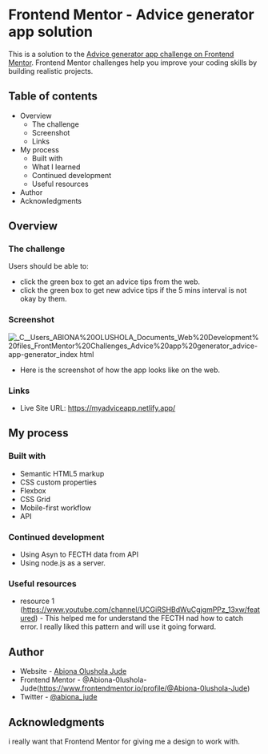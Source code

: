# Frontend Mentor - Advice generator app solution

This is a solution to the [Advice generator app challenge on Frontend Mentor](https://www.frontendmentor.io/challenges/advice-generator-app-QdUG-13db). Frontend Mentor challenges help you improve your coding skills by building realistic projects.

## Table of contents

- Overview
  - The challenge
  - Screenshot
  - Links
- My process
  - Built with
  - What I learned
  - Continued development
  - Useful resources
- Author
- Acknowledgments



## Overview

### The challenge

Users should be able to:

- click the green box to get an advice tips from the web.
- click the green box to get new advice tips if the 5 mins interval is not okay by them.

### Screenshot
![_C__Users_ABIONA%20OLUSHOLA_Documents_Web%20Development%20files_FrontMentor%20Challenges_Advice%20app%20generator_advice-app-generator_index html](https://user-images.githubusercontent.com/103720345/172260071-956478c4-c8e6-4a42-b2d0-6ade8c1f260c.png)


- Here is the screenshot of how the app looks like on the web.

### Links

- Live Site URL: https://myadviceapp.netlify.app/

## My process

### Built with

- Semantic HTML5 markup
- CSS custom properties
- Flexbox
- CSS Grid
- Mobile-first workflow
- API 


### Continued development

- Using Asyn to FECTH data from API
- Using node.js as a server.


### Useful resources

- resource 1 (https://www.youtube.com/channel/UCGiRSHBdWuCgjgmPPz_13xw/featured) - This helped me for understand the FECTH nad how to catch error. I really liked this pattern and will use it going forward.

## Author

- Website - [Abiona Olushola Jude](https://olushola-abiona.netlify.app)
- Frontend Mentor - @Abiona-0lushola-Jude(https://www.frontendmentor.io/profile/@Abiona-0lushola-Jude)
- Twitter - [@abiona_jude](https://www.twitter.com/abiona_jude)
 


## Acknowledgments
 i really want that Frontend Mentor for giving me a design to work with.

